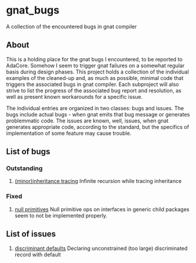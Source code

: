# gnat_bugs
A collection of the encountered bugs in gnat compiler

## About
This is a holding place for the gnat bugs I encountered, to be reported to AdaCore. Somehow I seem to trigger gnat failures on a somewhat regular basis during design phases. This project holds a collection of the individual examples of the cleaned-up and, as much as possible, minimal code that triggers the associated bugs in gnat compiler. Each subproject will also strive to list the progress of the associated bug report and resolution, as well as present known workarounds for a specific issue.

The individual entries are organized in two classes: bugs and issues. The bugs include actual bugs - when gnat emits that bug message or generates problemmatic code. The issues are known, well, issues, when gnat generates appropriate code, according to the standard, but the specifics of implementation of some feature may cause trouble. 

## List of bugs

### Outstanding
1. [(minor)inheritance tracing](gb_02/) Infinite recursion while tracing inheritance

### Fixed
1. [null primitives](gb_01/)  Null primitive ops on interfaces in generic child packages seem to not be implemented properly.

## List of issues
1. [discriminant defaults](gi_01/) Declaring unconstrained (too large) discriminated record with default

